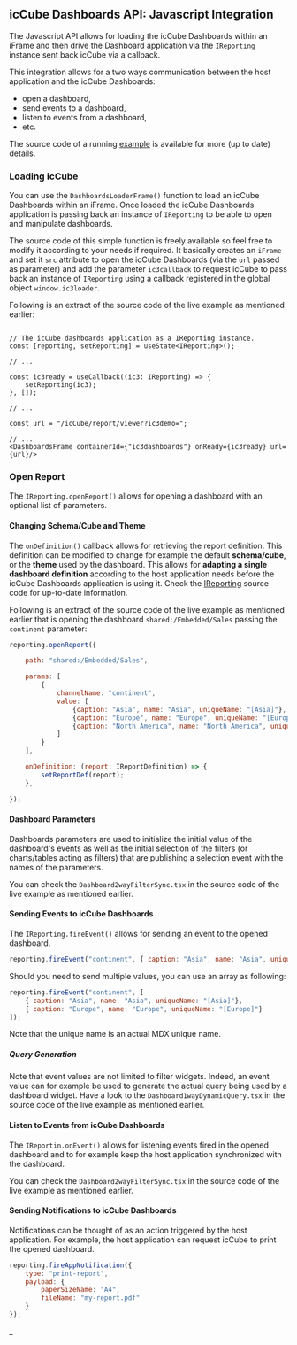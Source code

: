 ## icCube Dashboards API: Javascript Integration

The Javascript API allows for loading the icCube Dashboards within an iFrame and then drive the Dashboard application
via the `IReporting` instance sent back icCube via a callback.

This integration allows for a two ways communication between the host application and the icCube Dashboards:

- open a dashboard,
- send events to a dashboard,
- listen to events from a dashboard,
- etc.

The source code of a running [example](https://github.com/ic3-software/ic3-demo-embedded-iframe-react)
is available for more (up to date) details.

### Loading icCube

You can use the `DashboardsLoaderFrame()` function to load an icCube Dashboards within an iFrame. Once loaded the icCube
Dashboards application is passing back an instance of `IReporting` to be able to open and manipulate dashboards.

The source code of this simple function is freely available so feel free to modify it according to your needs if
required. It basically creates an `iFrame` and set it `src` attribute to open the icCube Dashboards
(via the `url` passed as parameter) and add the parameter `ic3callback` to request icCube to pass back an instance
of `IReporting` using a callback registered in the global object `window.ic3loader`.

Following is an extract of the source code of the live example as mentioned earlier:

```tsx

// The icCube dashboards application as a IReporting instance.
const [reporting, setReporting] = useState<IReporting>();

// ...

const ic3ready = useCallback((ic3: IReporting) => {
    setReporting(ic3);
}, []);

// ...

const url = "/icCube/report/viewer?ic3demo=";

// ...
<DashboardsFrame containerId={"ic3dashboards"} onReady={ic3ready} url={url}/>
```

### Open Report

The `IReporting.openReport()` allows for opening a dashboard with an optional list of parameters.

#### Changing Schema/Cube and Theme

The `onDefinition()` callback allows for retrieving the report definition. This definition can be modified to change for
example the default **schema/cube**, or the **theme** used by the dashboard. This allows for **adapting a single
dashboard definition** according to the host application needs before the icCube Dashboards application is using it.
Check the [IReporting](https://github.com/ic3-software/ic3-reporting-api/blob/main/src/IReporting.ts) source code for
up-to-date information.

Following is an extract of the source code of the live example as mentioned earlier that is opening the
dashboard `shared:/Embedded/Sales` passing the `continent` parameter:

```javascript
reporting.openReport({

    path: "shared:/Embedded/Sales",

    params: [
        {
            channelName: "continent",
            value: [
                {caption: "Asia", name: "Asia", uniqueName: "[Asia]"},
                {caption: "Europe", name: "Europe", uniqueName: "[Europe]"},
                {caption: "North America", name: "North America", uniqueName: "[North America]"},
            ]
        }
    ],

    onDefinition: (report: IReportDefinition) => {
        setReportDef(report);
    },

});
```

#### Dashboard Parameters

Dashboards parameters are used to initialize the initial value of the dashboard's events as well as the initial
selection of the filters (or charts/tables acting as filters) that are publishing a selection event with the names of
the parameters.

You can check the `Dashboard2wayFilterSync.tsx` in the source code of the live example as mentioned earlier.

#### Sending Events to icCube Dashboards

The `IReporting.fireEvent()` allows for sending an event to the opened dashboard.

```javascript
reporting.fireEvent("continent", { caption: "Asia", name: "Asia", uniqueName: "[Asia]"});
```

Should you need to send multiple values, you can use an array as following:

```javascript
reporting.fireEvent("continent", [
    { caption: "Asia", name: "Asia", uniqueName: "[Asia]"},
    { caption: "Europe", name: "Europe", uniqueName: "[Europe]"}
]);
```

Note that the unique name is an actual MDX unique name.

##### Query Generation

Note that event values are not limited to filter widgets. Indeed, an event value can for example be used to generate the
actual query being used by a dashboard widget. Have a look to the `Dashboard1wayDynamicQuery.tsx`
in the source code of the live example as mentioned earlier.

#### Listen to Events from icCube Dashboards

The `IReportin.onEvent()` allows for listening events fired in the opened dashboard and to for example keep the host
application synchronized with the dashboard.

You can check the `Dashboard2wayFilterSync.tsx` in the source code of the live example as mentioned earlier.

#### Sending Notifications to icCube Dashboards

Notifications can be thought of as an action triggered by the host application. For example, the host application can
request icCube to print the opened dashboard.

```javascript
reporting.fireAppNotification({
    type: "print-report",
    payload: {
        paperSizeName: "A4",
        fileName: "my-report.pdf"
    }
});
```

_